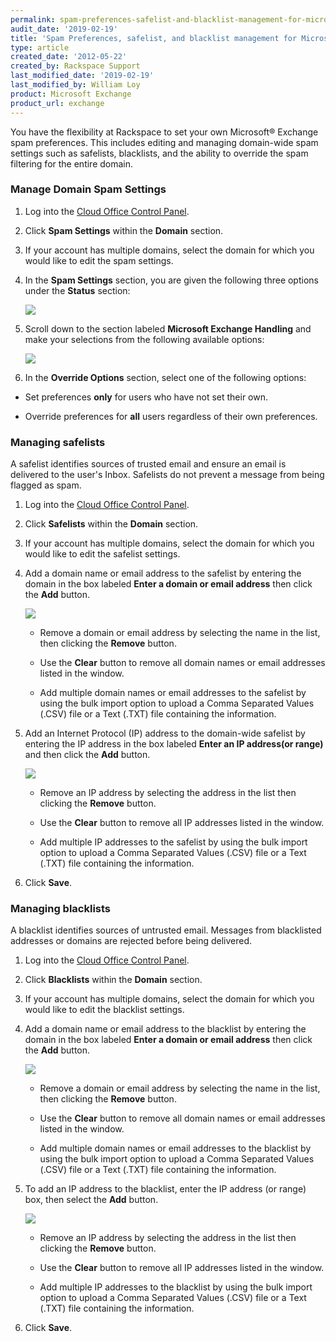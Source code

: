 ```yaml
---
permalink: spam-preferences-safelist-and-blacklist-management-for-microsoft-exchange/
audit_date: '2019-02-19'
title: 'Spam Preferences, safelist, and blacklist management for Microsoft Exchange'
type: article
created_date: '2012-05-22'
created_by: Rackspace Support
last_modified_date: '2019-02-19'
last_modified_by: William Loy
product: Microsoft Exchange
product_url: exchange
---
```


You have the flexibility at Rackspace to set your own Microsoft&reg; Exchange spam
preferences. This includes editing and managing domain-wide spam settings such as safelists, blacklists, and the ability to
override the spam filtering for the entire domain.

### Manage Domain Spam Settings

1. Log into the [Cloud Office Control Panel](https://cp.rackspace.com).

2. Click **Spam Settings** within the **Domain** section.

3. If your account has multiple domains, select the domain for which you would like to edit the spam settings.

3. In the **Spam Settings** section, you are given the following three options under the **Status** section:

    <img src="{% asset_path exchange/spam-preferences-safelist-and-blacklist-management-for-microsoft-exchange/status_options.png %}" />

4. Scroll down to the section labeled **Microsoft Exchange Handling** and make your selections from the following available options:

    <img src="{% asset_path exchange/spam-preferences-safelist-and-blacklist-management-for-microsoft-exchange/exchange_settings.png %}" />


5. In the **Override Options** section, select one of the following options:

- Set preferences **only** for users who have not set their own.

- Override preferences for **all** users regardless of their own preferences.

### Managing safelists

A safelist identifies sources of trusted email and ensure an email is delivered to the user's Inbox. Safelists do not prevent a message from being flagged as spam.

1. Log into the [Cloud Office Control Panel](https://cp.rackspace.com).

2. Click **Safelists** within the **Domain** section.

3. If your account has multiple domains, select the domain for which you would like to edit the safelist settings.

4. Add a domain name or email address to the safelist by entering the
   domain in the box labeled **Enter a domain or email address** then click the **Add** button.

   <img src="{% asset_path exchange/spam-preferences-safelist-and-blacklist-management-for-microsoft-exchange/safelist_domain.png %}" />

   - Remove a domain or email address by selecting the name in the list, then
   clicking the **Remove** button.

   - Use the **Clear** button to remove all domain
   names or email addresses listed in the window.

   - Add multiple domain names or email addresses to the safelist by using the bulk import option to upload a Comma Separated Values (.CSV) file or a Text (.TXT) file containing the
   information.

5. Add an Internet Protocol (IP) address to the domain-wide safelist by entering the IP address in the box labeled **Enter an IP address(or range)** and then click the **Add** button.

    <img src="{% asset_path exchange/spam-preferences-safelist-and-blacklist-management-for-microsoft-exchange/safelist_ip.png %}" />

   - Remove an IP address by selecting the address in the list then clicking the **Remove** button.

   - Use the **Clear** button to remove all IP addresses listed in the window.

   - Add multiple IP addresses to the safelist by using the bulk import option to upload a Comma Separated Values (.CSV) file or a Text (.TXT) file containing the
   information.

6. Click **Save**.

### Managing blacklists

A blacklist identifies sources of untrusted email. Messages from blacklisted addresses or domains are rejected before being delivered.

1. Log into the [Cloud Office Control Panel](https://cp.rackspace.com).

2. Click **Blacklists** within the **Domain** section.

3. If your account has multiple domains, select the domain for which you would like to edit the blacklist settings.

4. Add a domain name or email address to the blacklist by entering the
   domain in the box labeled **Enter a domain or email address** then click the **Add** button.

   <img src="{% asset_path exchange/spam-preferences-safelist-and-blacklist-management-for-microsoft-exchange/blacklist_domain.png %}" />


   - Remove a domain or email address by selecting the name in the list, then
   clicking the **Remove** button.

   - Use the **Clear** button to remove all domain
   names or email addresses listed in the window.

   - Add multiple domain names or email addresses to the blacklist by using the bulk import option to upload a Comma Separated Values (.CSV) file or a Text (.TXT) file containing the
   information.

5. To add an IP address to the blacklist, enter the IP address (or range)
   box, then select the **Add** button.

   <img src="{% asset_path exchange/spam-preferences-safelist-and-blacklist-management-for-microsoft-exchange/blacklist_ip.png %}" />

   - Remove an IP address by selecting the address in the list then clicking the **Remove** button.

   - Use the **Clear** button to remove all IP addresses listed in the window.

   - Add multiple IP addresses to the blacklist by using the bulk import option to upload a Comma Separated Values (.CSV) file or a Text (.TXT) file containing the information.

6. Click **Save**.
